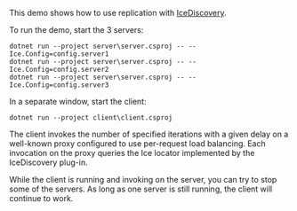 This demo shows how to use replication with [IceDiscovery][1].

To run the demo, start the 3 servers:
```
dotnet run --project server\server.csproj -- --Ice.Config=config.server1
dotnet run --project server\server.csproj -- --Ice.Config=config.server2
dotnet run --project server\server.csproj -- --Ice.Config=config.server3
```

In a separate window, start the client:
```
dotnet run --project client\client.csproj
```

The client invokes the number of specified iterations with a given
delay on a well-known proxy configured to use per-request load
balancing. Each invocation on the proxy queries the Ice locator
implemented by the IceDiscovery plug-in.

While the client is running and invoking on the server, you can try to
stop some of the servers. As long as one server is still running, the
client will continue to work.

[1]: https://doc.zeroc.com/ice/4.0/ice-plugins/icediscovery
